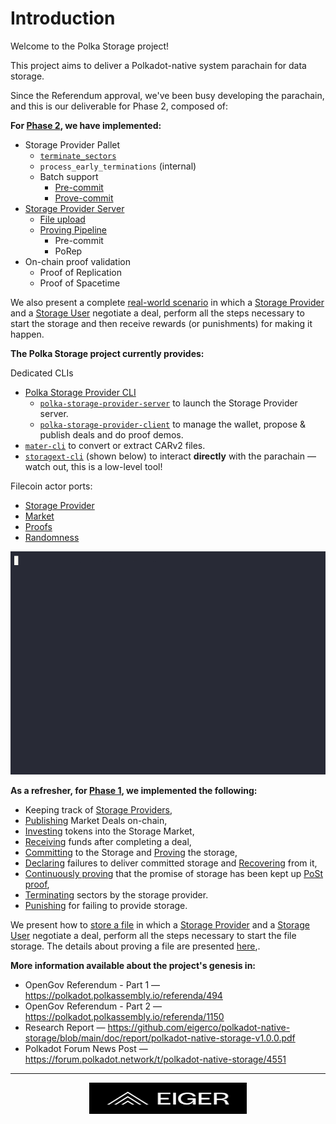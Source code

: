 # Introduction

Welcome to the Polka Storage project!

This project aims to deliver a Polkadot-native system parachain for data storage.

Since the Referendum approval, we've been busy developing the parachain,
and this is our deliverable for Phase 2, composed of:

**For [**Phase 2**](https://polkadot.polkassembly.io/referenda/1150), we have implemented:**

- Storage Provider Pallet
  - [`terminate_sectors`](./architecture/pallets/storage-provider.md#terminate_sectors)
  - `process_early_terminations` (internal)
  - Batch support
    - [Pre-commit](./architecture/pallets/storage-provider.md#pre_commit_sectors)
    - [Prove-commit](./architecture/pallets/storage-provider.md#prove_commit_sectors)
- [Storage Provider Server](./architecture/polka-storage-provider-server.md)
  - [File upload](./getting-started/file-upload.md)
  - [Proving Pipeline](./architecture/polka-storage-provider-server.md#sealing-pipeline)
    - Pre-commit
    - PoRep
- On-chain proof validation
  - Proof of Replication
  - Proof of Spacetime

<!-- TODO: pending change from konrads PR -->
We also present a complete [real-world scenario](./getting-started/demo.md) in which a [Storage Provider](./glossary.md#storage-provider) and a [Storage User](./glossary.md#storage-user) negotiate a deal, perform all the steps necessary to start the storage and then receive rewards (or punishments) for making it happen.


**The Polka Storage project currently provides:**

Dedicated CLIs
- [Polka Storage Provider CLI](./storage-provider-cli/index.md)
  - [`polka-storage-provider-server`](./storage-provider-cli/server.md) to launch the Storage Provider server.
  - [`polka-storage-provider-client`](./storage-provider-cli/client/index.md) to manage the wallet, propose & publish deals and do proof demos.
- [`mater-cli`](./mater-cli/index.md) to convert or extract CARv2 files.
- [`storagext-cli`](./storagext-cli/index.md) (shown below) to interact **directly** with the parachain — watch out, this is a low-level tool!

Filecoin actor ports:
- [Storage Provider](./architecture/pallets/storage-provider.md)
- [Market](./architecture/pallets/market.md)
- [Proofs](./architecture/pallets/proofs.md)
- [Randomness](./architecture/pallets/randomness.md)

<p>
    <img
        src="images/showcase/cli_basic.gif"
        alt="Polka Storage CLI tooling showcase">
</p>

**As a refresher, for [Phase 1](https://polkadot.polkassembly.io/referenda/494), we implemented the following:**

- Keeping track of [Storage Providers](./glossary.md#storage-provider),
- [Publishing](./architecture/pallets/market.md#publish_storage_deals) Market Deals on-chain,
- [Investing](./architecture/pallets/market.md#add_balance) tokens into the Storage Market,
- [Receiving](./architecture/pallets/market.md#settle_deal_payments) funds after completing a deal,
- [Committing](./architecture/pallets/storage-provider.md#pre_commit_sector) to the Storage and [Proving](./architecture/pallets/storage-provider.md#prove_commit_sectors) the storage,
- [Declaring](./architecture/pallets/storage-provider.md#prove_commit_sectors) failures to deliver committed storage and [Recovering](./architecture/pallets/storage-provider.md#declaring-storage-faults-recovered) from it,
- [Continuously proving](./architecture/pallets/storage-provider.md#submit_windowed_post) that the promise of storage has been kept up [PoSt proof](./glossary.md#proofs),
- [Terminating](./architecture/pallets/storage-provider.md#terminate_sectors) sectors by the storage provider.
- [Punishing](./architecture/pallets/storage-provider.md#events) for failing to provide storage.

We present how to [store a file](./getting-started/demo-file-store.md) in which a [Storage Provider](./glossary.md#storage-provider) and a [Storage User](./glossary.md#storage-user) negotiate a deal, perform all the steps necessary to start the file storage. The details about proving a file are presented [here](./getting-started/demo-file-prove.md),.

**More information available about the project's genesis in:**

- OpenGov Referendum - Part 1 — <https://polkadot.polkassembly.io/referenda/494>
- OpenGov Referendum - Part 2 — <https://polkadot.polkassembly.io/referenda/1150>
- Research Report — <https://github.com/eigerco/polkadot-native-storage/blob/main/doc/report/polkadot-native-storage-v1.0.0.pdf>
- Polkadot Forum News Post — <https://forum.polkadot.network/t/polkadot-native-storage/4551>

---

<p>
    <a href="https://eiger.co">
        <img
            src="images/logo.svg"
            alt="Eiger Oy"
            style="height: 50px; display: block; margin-left: auto; margin-right: auto; width: 50%;">
    </a>
</p>

